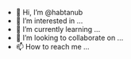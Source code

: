 - 👋 Hi, I’m @habtanub
- 👀 I’m interested in ...
- 🌱 I’m currently learning ...
- 💞️ I’m looking to collaborate on ...
- 📫 How to reach me ...

<!---
habtanub/habtanub is a ✨ special ✨ repository because its `README.md` (this file) appears on your GitHub profile.
You can click the Preview link to take a look at your changes.
--->

